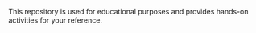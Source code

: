 This repository is used for educational purposes and provides hands-on activities for your reference.
